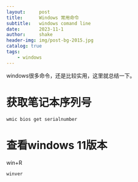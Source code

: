 ```yaml
---
layout:     post
title:      Windows 常用命令
subtitle:   windows comand line
date:       2023-11-1
author:     shake
header-img: img/post-bg-2015.jpg
catalog: true
tags:
    - windows
---
```

windows很多命令，还是比较实用，这里就总结一下。

# 获取笔记本序列号

`wmic bios get serialnumber `

# 查看windows 11版本

win+R

`winver `



